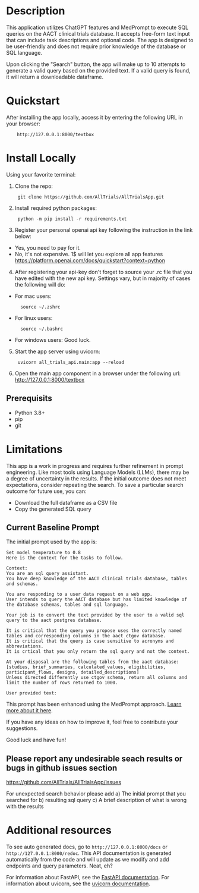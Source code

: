 
# Description

This application utilizes ChatGPT features and MedPrompt to execute SQL queries on the AACT clinical trials database. It accepts free-form text input that can include task descriptions and optional code. The app is designed to be user-friendly and does not require prior knowledge of the database or SQL language.

Upon clicking the "Search" button, the app will make up to 10 attempts to generate a valid query based on the provided text. If a valid query is found, it will return a downloadable dataframe.

# Quickstart

After installing the app locally, access it by entering the following URL in your browser:

        http://127.0.0.1:8000/textbox
    
# Install Locally
Using your favorite terminal:

1. Clone the repo:
    
        git clone https://github.com/AllTrials/AllTrialsApp.git

2. Install required python packages:

        python -m pip install -r requirements.txt

3. Register your personal openai api key following the instruction in the link below: 
- Yes, you need to pay for it.
- No, it's not expensive. 1$ will let you explore all app features
https://platform.openai.com/docs/quickstart?context=python

4. After registering your api-key don't forget to source your .rc file that you have edited with the new api key. 
Settings vary, but in majority of cases the following will do:
- For mac users: 

        source ~/.zshrc

- For linux users: 
    
        source ~/.bashrc

- For windows users: Good luck.

5. Start the app server using uvicorn: 

        uvicorn all_trials_api.main:app --reload

6. Open the main app component in a browser under the following url: 
http://127.0.0.1:8000/textbox

## Prerequisits
- Python 3.8+
- pip
- git


# Limitations
This app is a work in progress and requires further refinement in prompt engineering. Like most tools using Language Models (LLMs), there may be a degree of uncertainty in the results. If the initial outcome does not meet expectations, consider repeating the search. To save a particular search outcome for future use, you can:
- Download the full dataframe as a CSV file
- Copy the generated SQL query

## Current Baseline Prompt
The initial prompt used by the app is:

    Set model temperature to 0.8
    Here is the context for the tasks to follow.
    
    Context:
    You are an sql query assistant. 
    You have deep knowledge of the AACT clinical trials database, tables and schemas.
    
    You are responding to a user data request on a web app.
    User intends to query the AACT database but has limited knowledge of the database schemas, tables and sql language. 
    
    Your job is to convert the text provided by the user to a valid sql query to the aact postgres database.
    
    It is critical that the query you propose uses the correctly named tables and corresponding columns in the aact ctgov database.
    It is critical that the query is case sensitive to acronyms and abbreviations.
    It is crtical that you only return the sql query and not the context.
    
    At your disposal are the following tables from the aact database: 
    [studies, brief_summaries, calculated_values, eligibilities, participant_flows, designs, detailed_descriptions]
    Unless directed differently use ctgov schema, return all columns and limit the number of rows returned to 1000.
    
    User provided text:
    

This prompt has been enhanced using the MedPrompt approach. [Learn more about it here](https://www.microsoft.com/en-us/research/blog/steering-at-the-frontier-extending-the-power-of-prompting/).

If you have any ideas on how to improve it, feel free to contribute your suggestions.

Good luck and have fun!

## Please report any undesirable seach results or bugs in github issues section
    
https://github.com/AllTrials/AllTrialsApp/issues

For unexpected search behavior please add
a) The initial prompt that you searched for
b) resulting sql query
c) A brief description of what is wrong with the results


# Additional resources
To see auto generated docs, go to `http://127.0.0.1:8000/docs` or `http://127.0.0.1:8000/redoc`.
This API documentation is generated automatically from the code and will update as we modify and add endpoints and query parameters. Neat, eh?

For information about FastAPI, see the [FastAPI documentation](https://fastapi.tiangolo.com/).
For information about uvicorn, see the [uvicorn documentation](https://www.uvicorn.org/).

